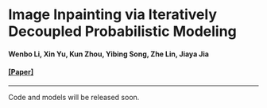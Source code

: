 # Image Inpainting via Iteratively Decoupled Probabilistic Modeling 

#### Wenbo Li, Xin Yu, Kun Zhou, Yibing Song, Zhe Lin, Jiaya Jia

#### [\[Paper\]](https://arxiv.org/abs/2212.02963)
---

Code and models will be released soon.
